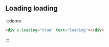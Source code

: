 ## Loading loading
<script>
  module.exports = {
  };
</script>

:::demo
```html
<div v-loading="true" text="loading"></div>
```
:::
